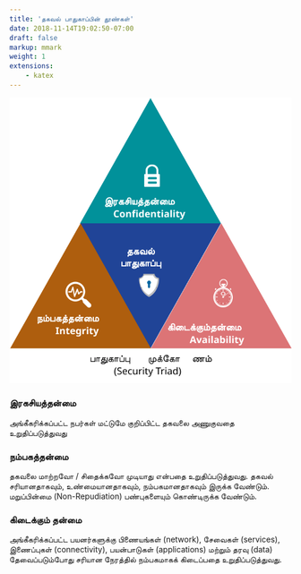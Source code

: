 ```yaml
---
title: 'தகவல் பாதுகாப்பின் தூண்கள்'
date: 2018-11-14T19:02:50-07:00
draft: false
markup: mmark
weight: 1
extensions:
    - katex
---
```


![பாதுகாப்பு முக்கோணம்](/images/cryptography-ta/security-triad-ta.svg "பாதுகாப்பு முக்கோணம்")

### இரகசியத்தன்மை
அங்கீகரிக்கப்பட்ட நபர்கள் மட்டுமே குறிப்பிட்ட தகவலை அணுகுவதை  உறுதிப்படுத்துவது

### நம்பகத்தன்மை
தகவலை மாற்றவோ / சிதைக்கவோ முடியாது என்பதை உறுதிப்படுத்துவது.
தகவல் சரியானதாகவும், உண்மையானதாகவும், நம்பகமானதாகவும் இருக்க வேண்டும்.
மறுப்பின்மை (Non-Repudiation) பண்புகளையும் கொண்டிருக்க வேண்டும்.

### கிடைக்கும் தன்மை
அங்கீகரிக்கப்பட்ட பயனர்களுக்கு பிணையங்கள் (network), சேவைகள் (services), இணைப்புகள் (connectivity), பயன்பாடுகள் (applications) மற்றும் தரவு (data) தேவைப்படும்போது சரியான நேரத்தில் நம்பகமாகக் கிடைப்பதை உறுதிப்படுத்துவது.